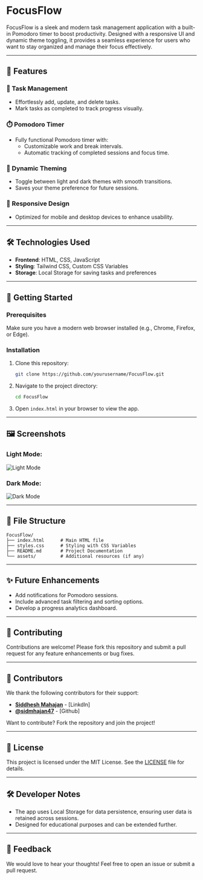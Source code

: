 # FocusFlow

FocusFlow is a sleek and modern task management application with a built-in Pomodoro timer to boost productivity. Designed with a responsive UI and dynamic theme toggling, it provides a seamless experience for users who want to stay organized and manage their focus effectively.

---

## 🌟 Features

### 🎯 Task Management
- Effortlessly add, update, and delete tasks.
- Mark tasks as completed to track progress visually.

### ⏱️ Pomodoro Timer
- Fully functional Pomodoro timer with:
  - Customizable work and break intervals.
  - Automatic tracking of completed sessions and focus time.

### 🌈 Dynamic Theming
- Toggle between light and dark themes with smooth transitions.
- Saves your theme preference for future sessions.

### 📱 Responsive Design
- Optimized for mobile and desktop devices to enhance usability.

---

## 🛠️ Technologies Used

- **Frontend**: HTML, CSS, JavaScript
- **Styling**: Tailwind CSS, Custom CSS Variables
- **Storage**: Local Storage for saving tasks and preferences

---

## 🚀 Getting Started

### Prerequisites
Make sure you have a modern web browser installed (e.g., Chrome, Firefox, or Edge).

### Installation
1. Clone this repository:
   ```bash
   git clone https://github.com/yourusername/FocusFlow.git
   ```

2. Navigate to the project directory:
   ```bash
   cd FocusFlow
   ```

3. Open `index.html` in your browser to view the app.

---

## 🖼️ Screenshots

### Light Mode:
![Light Mode](https://via.placeholder.com/800x400.png?text=Light+Mode+Screenshot)

### Dark Mode:
![Dark Mode](https://via.placeholder.com/800x400.png?text=Dark+Mode+Screenshot)

---

## 📂 File Structure

```
FocusFlow/
├── index.html      # Main HTML file
├── styles.css      # Styling with CSS Variables
├── README.md       # Project Documentation
└── assets/         # Additional resources (if any)
```

---

## ✨ Future Enhancements

- Add notifications for Pomodoro sessions.
- Include advanced task filtering and sorting options.
- Develop a progress analytics dashboard.

---

## 🤝 Contributing

Contributions are welcome! Please fork this repository and submit a pull request for any feature enhancements or bug fixes.

---

## 👥 Contributors

We thank the following contributors for their support:

- **[Siddhesh Mahajan](https://github.com/AkshadaDev)** - [Linkdln]
- **[@sidmhajan47](https://github.com/sidmahajan47)** - [Github]

Want to contribute? Fork the repository and join the project!

---

## 📄 License

This project is licensed under the MIT License. See the [LICENSE](LICENSE) file for details.

---

## 🛠️ Developer Notes
- The app uses Local Storage for data persistence, ensuring user data is retained across sessions.
- Designed for educational purposes and can be extended further.

---

## 💬 Feedback
We would love to hear your thoughts! Feel free to open an issue or submit a pull request.

